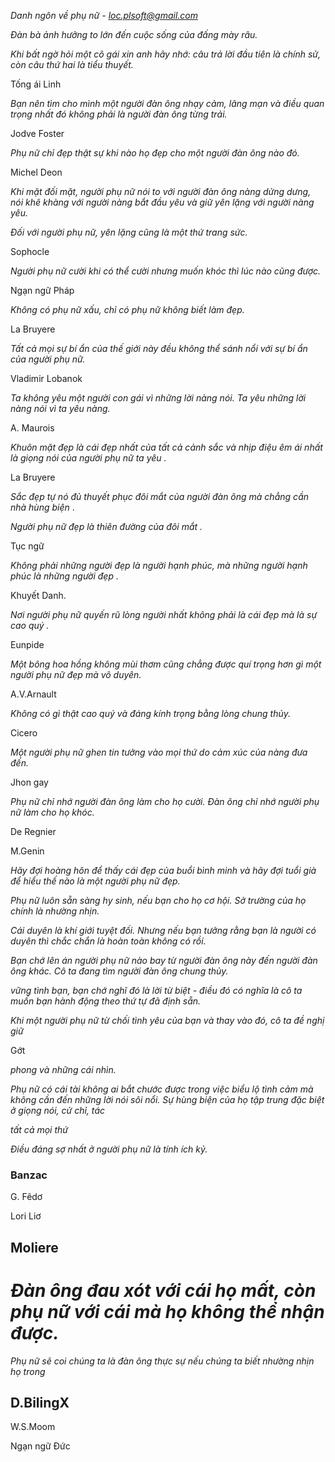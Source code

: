 *Danh ngôn về phụ nữ - loc.plsoft@gmail.com*

*Đàn bà ảnh hưởng to lớn đến cuộc sống của đấng mày râu.*

*Khi bất ngờ hỏi một cô gái xin anh hãy nhớ: câu trả lời đầu tiên là chính sử, còn câu thứ hai là tiểu thuyết.*

Tống ái Linh

 *Bạn nên tìm cho mình một người đàn ông nhạy cảm, lãng mạn và điều quan trọng nhất đó không phải là người đàn ông từng trải.*

Jodve Foster

 *Phụ nữ chỉ đẹp thật sự khi nào họ đẹp cho một người đàn ông nào đó.*

Michel Deon

 *Khi mặt đối mặt, người phụ nữ nói to với người đàn ông nàng dửng dưng, nói khẽ khàng với người nàng bắt đầu yêu và giữ yên lặng với người nàng yêu.*

 *Đối với người phụ nữ, yên lặng cũng là một thứ trang sức.*

Sophocle

 *Người phụ nữ cười khi có thể cười nhưng muốn khóc thì lúc nào cũng được.*

Ngạn ngữ Pháp

 *Không có phụ nữ xấu, chỉ có phụ nữ không biết làm đẹp.*

La Bruyere

 *Tất cả mọi sự bí ẩn của thế giới này đều không thể sánh nổi với sự bí ẩn của người phụ nữ.*

Vladimir Lobanok

 *Ta không yêu một người con gái vì những lời nàng nói. Ta yêu những lời nàng nói vì ta yêu nàng.*

A. Maurois

 *Khuôn mặt đẹp là cái đẹp nhất của tất cả cảnh sắc và nhịp điệu êm ái nhất là giọng nói của người phụ nữ ta yêu .*

La Bruyere

 *Sắc đẹp tự nó đủ thuyết phục đôi mắt của người đàn ông mà chẳng cần nhà hùng biện* .

 *Người phụ nữ đẹp là thiên đường của đôi mắt .*

Tục ngữ

 *Không phải những người đẹp là người hạnh phúc, mà những người hạnh phúc là những người đẹp .*

Khuyết Danh.

 *Nơi người phụ nữ quyến rũ lòng người nhất không phải là cái đẹp mà là sự cao quý .*

Eunpide

 *Một bông hoa hồng không mùi thơm cũng chẳng được quí trọng hơn gì một người phụ nữ đẹp mà vô duyên.*

A.V.Arnault

 *Không có gì thật cao quý và đáng kính trọng bằng lòng chung thủy.*

Cicero

 *Một người phụ nữ ghen tin tưởng vào mọi thứ do cảm xúc của nàng đưa đến.*

Jhon gay

 *Phụ nữ chỉ nhớ người đàn ông làm cho họ cười. Đàn ông chỉ nhớ người phụ nữ làm cho họ khóc.*

De Regnier

M.Genin

 *Hãy đợi hoàng hôn để thấy cái đẹp của buổi bình minh và hãy đợi tuổi già để hiểu thế nào là một người phụ nữ đẹp.*

 *Phụ nữ luôn sẵn sàng hy sinh, nếu bạn cho họ cơ hội. Sở trường của họ chính là nhường nhịn.*

 *Cái duyên là khí giới tuyệt đối. Nhưng nếu bạn tưởng rằng bạn là người có duyên thì chắc chắn là hoàn toàn không có rồi.*

 *Bạn chớ lên án người phụ nữ nào bay từ người đàn ông này đến người đàn ông khác. Cô ta đang tìm người đàn ông chung thủy.*

*vững tình bạn, bạn chớ nghĩ đó là lời từ biệt - điều đó có nghĩa là cô ta muốn bạn hành động theo thứ tự đã định sẵn.*

 *Khi một người phụ nữ từ chối tình yêu của bạn và thay vào đó, cô ta đề nghị giữ*

Gớt

*phong và những cái nhìn.*

 *Phụ nữ có cái tài không ai bắt chước được trong việc biểu lộ tình cảm mà không cần đến những lời nói sôi nổi. Sự hùng biện của họ tập trung đặc biệt ở giọng nói, cử chỉ, tác* 

*tất cả mọi thứ*

 *Điều đáng sợ nhất ở người phụ nữ là tính ích kỷ.*

### Banzac

G. Fêdơ

Lori Liơ

## Moliere

# *Đàn ông đau xót với cái họ mất, còn phụ nữ với cái mà họ không thể nhận được.*

 *Phụ nữ sẽ coi chúng ta là đàn ông thực sự nếu chúng ta biết nhường nhịn họ trong* 

## D.BilingX

W.S.Moom

Ngạn ngữ Đức